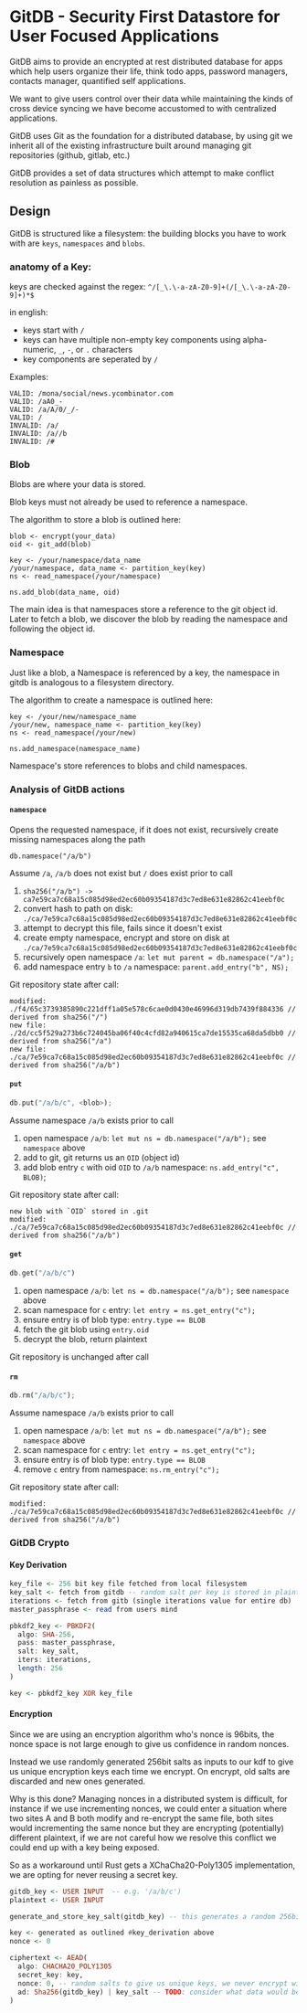 # GitDB - Security First Datastore for User Focused Applications

GitDB aims to provide an encrypted at rest distributed database for apps which help users organize their life, think todo apps, password managers, contacts manager, quantified self applications.

We want to give users control over their data while maintaining the kinds of cross device syncing we have become accustomed to with centralized applications.

GitDB uses Git as the foundation for a distributed database, by using git we inherit all of the existing infrastructure built around managing git repositories (github, gitlab, etc.)

GitDB provides a set of data structures which attempt to make conflict resolution as painless as possible.

## Design

GitDB is structured like a filesystem: the building blocks you have to work with are `keys`, `namespaces` and `blobs`.

### anatomy of a Key:

keys are checked against the regex: `^/[_\.\-a-zA-Z0-9]+(/[_\.\-a-zA-Z0-9]+)*$`

in english:
- keys start with `/`
- keys can have multiple non-empty key components using alpha-numeric, `_`, `-`, or `.` characters
- key components are seperated by `/`

Examples:
```
VALID: /mona/social/news.ycombinator.com
VALID: /aA0_-
VALID: /a/A/0/_/-
VALID: /
INVALID: /a/
INVALID: /a//b
INVALID: /#
```

### Blob
Blobs are where your data is stored.

Blob keys must not already be used to reference a namespace.

The algorithm to store a blob is outlined here:
```
blob <- encrypt(your_data)
oid <- git_add(blob)

key <- /your/namespace/data_name
/your/namespace, data_name <- partition_key(key)
ns <- read_namespace(/your/namespace)

ns.add_blob(data_name, oid)
```

The main idea is that namespaces store a reference to the git object id. Later to fetch a blob, we discover the blob by reading the namespace and following the object id.

### Namespace

Just like a blob, a Namespace is referenced by a key, the namespace in gitdb is analogous to a filesystem directory.


The algorithm to create a namespace is outlined here:
```
key <- /your/new/namespace_name
/your/new, namespace_name <- partition_key(key)
ns <- read_namespace(/your/new)

ns.add_namespace(namespace_name)
```

Namespace's store references to blobs and child namespaces.

### Analysis of GitDB actions

#### `namespace`

Opens the requested namespace, if it does not exist, recursively create missing namespaces along the path

```
db.namespace("/a/b")
```

Assume `/a`, `/a/b` does not exist but `/` does exist prior to call
1. `sha256("/a/b") -> ca7e59ca7c68a15c085d98ed2ec60b09354187d3c7ed8e631e82862c41eebf0c`
2. convert hash to path on disk: `./ca/7e59ca7c68a15c085d98ed2ec60b09354187d3c7ed8e631e82862c41eebf0c`
3. attempt to decrypt this file, fails since it doesn't exist
4. create empty namespace, encrypt and store on disk at `./ca/7e59ca7c68a15c085d98ed2ec60b09354187d3c7ed8e631e82862c41eebf0c`
5. recursively open namespace `/a`: `let mut parent = db.namespace("/a");`
6. add namespace entry `b` to `/a` namespace: `parent.add_entry("b", NS);`

Git repository state after call:
```
modified: ./f4/65c3739385890c221dff1a05e578c6cae0d0430e46996d319db7439f884336 // derived from sha256("/")
new file: ./2d/cc5f529a273b6c724045ba06f40c4cfd82a940615ca7de15535ca68da5dbb0 // derived from sha256("/a")
new file: ./ca/7e59ca7c68a15c085d98ed2ec60b09354187d3c7ed8e631e82862c41eebf0c // derived from sha256("/a/b")
```

#### `put`

``` rust
db.put("/a/b/c", <blob>);
```

Assume namespace `/a/b` exists prior to call
1. open namespace `/a/b`: `let mut ns = db.namespace("/a/b");` see `namespace` above
2. add <blob> to git, git returns us an `OID` (object id)
3. add blob entry `c` with oid `OID` to `/a/b` namespace: `ns.add_entry("c", BLOB)`;

Git repository state after call:
```
new blob with `OID` stored in .git
modified: ./ca/7e59ca7c68a15c085d98ed2ec60b09354187d3c7ed8e631e82862c41eebf0c // derived from sha256("/a/b")
```

#### `get`

``` rust
db.get("/a/b/c")
```

1. open namespace `/a/b`: `let ns = db.namespace("/a/b");` see `namespace` above
2. scan namespace for `c` entry: `let entry = ns.get_entry("c");`
3. ensure entry is of blob type: `entry.type == BLOB`
4. fetch the git blob using `entry.oid`
5. decrypt the blob, return plaintext

Git repository is unchanged after call



#### `rm`

``` rust
db.rm("/a/b/c");
```

Assume namespace `/a/b` exists prior to call
1. open namespace `/a/b`: `let mut ns = db.namespace("/a/b");` see `namespace` above
2. scan namespace for `c` entry: `let entry = ns.get_entry("c");`
3. ensure entry is of blob type: `entry.type == BLOB`
4. remove `c` entry from  namespace: `ns.rm_entry("c");`

Git repository state after call:
```
modified: ./ca/7e59ca7c68a15c085d98ed2ec60b09354187d3c7ed8e631e82862c41eebf0c // derived from sha256("/a/b")
```

### GitDB Crypto

#### Key Derivation

``` haskell
key_file <- 256 bit key file fetched from local filesystem
key_salt <- fetch from gitdb -- random salt per key is stored in plaintext (here key refers to a GitDB key not an encryption key e.g. a GitDB key is a string like "/a/b/c")
iterations <- fetch from gitb (single iterations value for entire db)
master_passphrase <- read from users mind

pbkdf2_key <- PBKDF2(
  algo: SHA-256,
  pass: master_passphrase,
  salt: key_salt,
  iters: iterations,
  length: 256
)

key <- pbkdf2_key XOR key_file
```

#### Encryption

Since we are using an encryption algorithm who's nonce is 96bits, the nonce space is not large enough to give us confidence in random nonces.

Instead we use randomly generated 256bit salts as inputs to our kdf to give us unique encryption keys each time we encrypt. On encrypt, old salts are discarded and new ones generated.

Why is this done? Managing nonces in a distributed system is difficult, for instance if we use incrementing nonces, we could enter a situation where two sites A and B both modify and re-encrypt the same file, both sites would incrementing the same nonce but they are encrypting (potentially) different plaintext, if we are not careful how we resolve this conflict we could end up with a key being exposed.

So as a workaround until Rust gets a XChaCha20-Poly1305 implementation, we are opting for never reusing a secret key.

``` haskell
gitdb_key <- USER INPUT  -- e.g. '/a/b/c')
plaintext <- USER INPUT

generate_and_store_key_salt(gitdb_key) -- this generates a random 256bit salt and persists it to gitdb

key <- generated as outlined #key_derivation above
nonce <- 0 

ciphertext <- AEAD(
  algo: CHACHA20_POLY1305
  secret_key: key,
  nonce: 0, -- random salts to give us unique keys, we never encrypt with the same key twice.
  ad: Sha256(gitdb_key) | key_salt -- TODO: consider what data would be prudent to add
)
```
